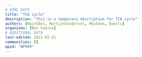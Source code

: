 ```yaml
---
# GPML DATA
title: "TCA cycle"
description: "This is a temporary description for TCA cycle"
authors: [MaintBot, MartijnVanIersel, Mkutmon, Eweitz]
organisms: [Bos taurus]
# ADDITIONAL DATA
last-edited: 2021-05-21
communities: []
wpid: "WP999"
---
```

